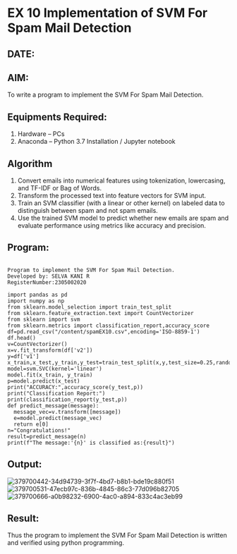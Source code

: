 # EX 10 Implementation of SVM For Spam Mail Detection
## DATE:
## AIM:
To write a program to implement the SVM For Spam Mail Detection.

## Equipments Required:
1. Hardware – PCs
2. Anaconda – Python 3.7 Installation / Jupyter notebook

## Algorithm
1. Convert emails into numerical features using tokenization, lowercasing, and TF-IDF or Bag of Words.
2. Transform the processed text into feature vectors for SVM input.
3. Train an SVM classifier (with a linear or other kernel) on labeled data to distinguish between spam and not spam emails.
4. Use the trained SVM model to predict whether new emails are spam and evaluate performance using metrics like accuracy and precision.

## Program:
```

Program to implement the SVM For Spam Mail Detection.
Developed by: SELVA KANI R
RegisterNumber:2305002020

import pandas as pd
import numpy as np
from sklearn.model_selection import train_test_split
from sklearn.feature_extraction.text import CountVectorizer
from sklearn import svm
from sklearn.metrics import classification_report,accuracy_score
df=pd.read_csv("/content/spamEX10.csv",encoding='ISO-8859-1')
df.head()
v=CountVectorizer()
x=v.fit_transform(df['v2'])
y=df['v1']
x_train,x_test,y_train,y_test=train_test_split(x,y,test_size=0.25,random_state=42)
model=svm.SVC(kernel='linear')
model.fit(x_train, y_train)
p=model.predict(x_test)
print("ACCURACY:",accuracy_score(y_test,p))
print("Classification Report:")
print(classification_report(y_test,p))
def predict_message(message):
  message_vec=v.transform([message])
  e=model.predict(message_vec)
  return e[0]
n="Congratulations!"
result=predict_message(n)
print(f"The message:'{n}' is classified as:{result}")

```

## Output:
![379700442-34d94739-3f7f-4bd7-b8b1-bde19c880f51](https://github.com/user-attachments/assets/c15370df-f917-4c69-b45a-3a8f312e0c0f)
![379700531-47ecb97c-836b-4845-86c3-77d096b82705](https://github.com/user-attachments/assets/e29114ae-60f9-47ac-890c-f68a3057ee7c)
![379700666-a0b98232-6900-4ac0-a894-833c4ac3eb99](https://github.com/user-attachments/assets/65b64d7a-0f07-49ff-bd5a-4f373e9cd9c4)
## Result:
Thus the program to implement the SVM For Spam Mail Detection is written and verified using python programming.
